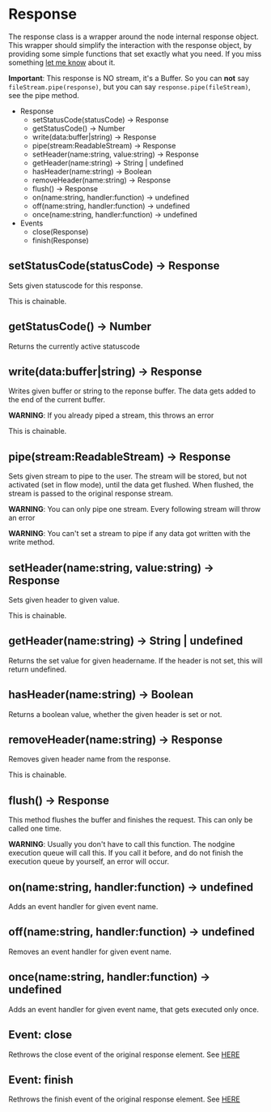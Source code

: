 # Response #

The response class is a wrapper around the node internal response object. This wrapper should
simplify the interaction with the response object, by providing some simple functions that
set exactly what you need. If you miss something [let me know](https://github.com/sateffen/nodgine/issues)
about it.

**Important**: This response is NO stream, it's a Buffer. So you can **not** say `fileStream.pipe(response)`,
but you can say `response.pipe(fileStream)`, see the pipe method.

* Response
    * setStatusCode(statusCode) -> Response
    * getStatusCode() -> Number
    * write(data:buffer|string) -> Response
    * pipe(stream:ReadableStream) -> Response
    * setHeader(name:string, value:string) -> Response
    * getHeader(name:string) -> String | undefined
    * hasHeader(name:string) -> Boolean
    * removeHeader(name:string) -> Response
    * flush() -> Response
    * on(name:string, handler:function) -> undefined
    * off(name:string, handler:function) -> undefined
    * once(name:string, handler:function) -> undefined
* Events
    * close(Response)
    * finish(Response)

## setStatusCode(statusCode) -> Response ##

Sets given statuscode for this response.

This is chainable.

## getStatusCode() -> Number ##

Returns the currently active statuscode

## write(data:buffer|string) -> Response ##

Writes given buffer or string to the reponse buffer. The data gets added to the end of the
current buffer.

**WARNING**: If you already piped a stream, this throws an error

This is chainable.

## pipe(stream:ReadableStream) -> Response ##

Sets given stream to pipe to the user. The stream will be stored, but not activated (set in flow mode),
until the data get flushed. When flushed, the stream is passed to the original response stream.

**WARNING**: You can only pipe one stream. Every following stream will throw an error

**WARNING**: You can't set a stream to pipe if any data got written with the write method.

## setHeader(name:string, value:string) -> Response ##

Sets given header to given value.

This is chainable.

## getHeader(name:string) -> String | undefined ##

Returns the set value for given headername. If the header is not set, this will return
undefined.

## hasHeader(name:string) -> Boolean ##

Returns a boolean value, whether the given header is set or not.

## removeHeader(name:string) -> Response ##

Removes given header name from the response.

This is chainable.

## flush() -> Response ##

This method flushes the buffer and finishes the request. This can only be called one time.

**WARNING**: Usually you don't have to call this function. The nodgine execution queue will
call this. If you call it before, and do not finish the execution queue by yourself, an error
will occur.

## on(name:string, handler:function) -> undefined ##

Adds an event handler for given event name.

## off(name:string, handler:function) -> undefined ##

Removes an event handler for given event name.

## once(name:string, handler:function) -> undefined ##

Adds an event handler for given event name, that gets executed only once.

## Event: close ##

Rethrows the close event of the original response element. See
[HERE](https://nodejs.org/dist/latest-v6.x/docs/api/http.html#http_event_close_1)

## Event: finish ##

Rethrows the finish event of the original response element. See
[HERE](https://nodejs.org/dist/latest-v6.x/docs/api/http.html#http_event_finish)